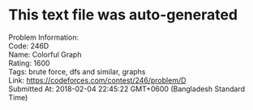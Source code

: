 # This text file was auto-generated  
  
Problem Information:  
Code: 246D  
Name: Colorful Graph  
Rating: 1600  
Tags: brute force, dfs and similar, graphs  
Link: https://codeforces.com/contest/246/problem/D  
Submitted At: 2018-02-04 22:45:22 GMT+0600 (Bangladesh Standard Time)  
